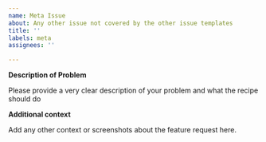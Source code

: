 ```yaml
---
name: Meta Issue
about: Any other issue not covered by the other issue templates
title: ''
labels: meta
assignees: ''

---
```


**Description of Problem**

Please provide a very clear description of your problem and what the recipe should do

**Additional context**

Add any other context or screenshots about the feature request here.
